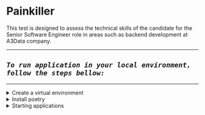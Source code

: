 # Painkiller

This test is designed to assess the technical skills of the candidate for the Senior Software Engineer role in areas such as backend development at A3Data company.

---

## _**`To run application in your local environment, follow the steps bellow:`**_

---

<details>
  <summary>Create a virtual environment</summary>

`Create a virtual env`

```shellscript
python -m venv .venv
```

---

`load a virtual environment`

```shellscript
source .venv/bin/activate
```

</details>
<details>
  <summary>Install poetry</summary>

`Install poetry package manager`

```shellscript
pip install poetry
```

</details>
<details>
  <summary>Starting applications</summary>

`Starting a Patients fast api server application`

```shellscript
poetry run patients
```

</details>
